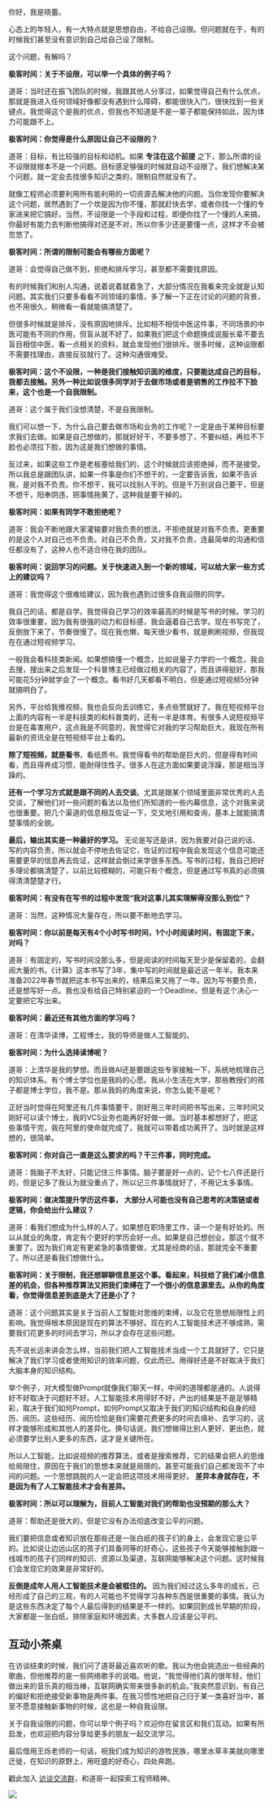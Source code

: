 你好，我是晓蕾。

心态上的年轻人，有一大特点就是思想自由，不给自己设限。但问题就在于，有的时候我们甚至没有意识到自己给自己设了限制。

这个问题，有解吗？

**极客时间：关于不设限，可以举一个具体的例子吗？**

道哥：当时还在振飞团队的时候，我跟其他人分享过，如果觉得自己有什么优点，那就是我进入任何领域好像都没有遇到什么障碍，都能很快入门，很快找到一些关键点。我觉得这个是我的优点，但我也不知道是不是一辈子都能保持如此，因为体力可能跟不上。

**极客时间：你觉得是什么原因让自己不设限的？**

道哥：目标，有比较强的目标和动机。如果 **专注在这个前提** 之下，那么所谓的设不设限就根本不是一个问题。目标感足够强的时候就自动不设限了。我们想解决某个问题，就一定会去找很多知识之类的，限制自然就没有了。

就像工程师必须要利用所有能利用的一切资源去解决他的问题。当你发现你要解决这个问题，居然遇到了一个坎是因为你不懂，那就赶快去学，或者你找一个懂的专家进来把它搞好。当然，不设限是一个手段和过程，即便你找了一个懂的人来搞，你最好有能力去判断他搞得对还是不对，所以你多少还是要懂一点，这样才不会被忽悠了。

**极客时间：所谓的限制可能会有哪些方面呢？**

道哥：会觉得自己做不到，拒绝和排斥学习，甚至都不需要找原因。

有的时候我们和别人沟通，说着说着就着急了，大部分情况在我看来完全就是认知问题。其实我们只要多看看不同领域的事情，多了解一下正在讨论的问题的背景，也不用很久，稍微看一看就能搞清楚了。

但很多时候就是排斥，没有原因地排斥。比如相不相信中医这件事，不同场景的中医可能有不同的作用，但盲从就不好了。如果我们把这个命题换成说服长辈不要去盲目相信中医，看一点相关的资料，就会发现他们很排斥。很多时候，这种设限都不需要找理由，直接反驳就行了。这种沟通很难受。

**极客时间：这个不设限，一种是我们接触知识面的维度，只要能达成自己的目标，我都去接触。另外一种比如说很多同学对于去做市场或者是销售的工作拉不下脸来，这个也是一个自我限制。**

道哥：这个属于我们没想清楚，不是自我限制。

我们可以想一下，为什么自己要去做市场和业务的工作呢？一定是由于某种目标要求我们去做。如果是自己想做的，那就好好干，不要多想了，不要纠结，再拉不下脸也必须拉下脸，因为这是我们想做的事情。

反过来，如果这些工作是老板塞给我们的，这个时候就应该拒绝掉，而不是接受。所以我总是跟团队讲，如果一件事是你们不想干的，一定要告诉我，如果不告诉我，是对我不负责。你不想干，我可以找别人干的。但是千万别说自己要干，但是不想干，阳奉阴违，把事情拖黄了，这种我是要干掉的。

**极客时间：如果有同学不敢拒绝呢？**

道哥：我会不断地跟大家灌输要对我负责的想法，不拒绝就是对我不负责。更重要的是这个人对自己也不负责。对自己不负责，又对我不负责，连最简单的沟通和信任都没有了，这种人也不适合待在我的团队。

**极客时间：说回学习的问题。关于快速进入到一个新的领域，可以给大家一些方式上的建议吗？**

道哥：我觉得这个很难给建议，因为我也遇到过很多自我设限的同学。

我自己的话，都是自学。我觉得自己学习的效率最高的时候是写书的时候。学习的效率很重要，因为我有很强的动力和目标感，我会逼着自己去学。现在书写完了，反倒放下来了，节奏很慢了。现在我也懒，每天很少看书，就是刷刷视频，但我现在在通过短视频学习。

一般我会看科技类新闻。如果想搞懂一个概念，比如说量子力学的一个概念，我会去搜，搜出来之后发现一个科普博主已经做过相关的内容了，而且讲得挺好，那我可能花5分钟就学会了一个概念。看书好几天都看不明白，但是通过短视频5分钟就搞明白了。

另外，平台给我推视频，我也会反向去训练它，多点些赞就好了。我在短视频平台上面的内容有一半是科技类的和科普类的，还有一半是体育。有很多人说短视频平台是在毒害用户，这点我是不同意的，我觉得它对我的学习帮助巨大，我现在所有最新的资讯全是在短视频平台上看的。

**除了短视频，就是看书**，看纸质书。我觉得看书的帮助是巨大的，但是得有时间看，而且得养成习惯，能耐得住性子。很多人在这方面如果要说浮躁，那是相当浮躁的。

**还有一个学习方式就是跟不同的人去交谈**。尤其是跟某个领域里面非常优秀的人去交谈，了解他们对一些问题的看法以及他们所知道的一些内幕信息，这个对我来说也很重要。把几个渠道的信息相互佐证一下，交叉地引用和查询，基本上就能搞清楚事情的全貌。

**最后，输出其实是一种最好的学习。** 无论是写还是讲，因为我要对自己说的话、写的内容负责，所以就会不停地去佐证它，佐证的过程中我会发现这个信息可能还需要更早的信息再去佐证，这样就会倒过来学很多东西。写书的过程，我自己把好多理论都搞清楚了，以前比较模糊的，可能只有个概念，但是通过写书真的必须搞得清清楚楚才行。

**极客时间：有没有在写书的过程中发现“我对这事儿其实理解得没那么到位”？**

道哥：当然，这种情况大量存在，所以要不断地去学习。

**极客时间：你以前是每天有4个小时写书时间，1个小时阅读时间，有固定下来，对吗？**

道哥：有固定的，写书时间没那么多，但是阅读的时间每天至少是保留着的，会翻阅大量的书。《计算》这本书写了3年，集中写的时间就是最近这一年半。我本来准备2022年春节就把这本书写出来的，结果后来又拖了一年。因为写书要负责，还是想写好一点。我也没有给自己特别紧迫的一个Deadline，但是有这个决心一定要把它写出来。

**极客时间：最近还有其他方面的学习吗？**

道哥：在清华读博，工程博士。我的导师是做人工智能的。

**极客时间：为什么选择读博呢？**

道哥：上清华是我的梦想。而且做AI还是要跟这些专家接触一下，系统地梳理自己的知识体系。有个博士学位也是我妈的心愿。我从小生活在大学，那些教授们的孩子都是博士学位，我不是。那从我妈的角度来说，你怎么能不是呢？

正好当时觉得在阿里还有几件事情要干，刚好用三年时间把书写出来，三年时间又刚好可以读个博士，我的VCS业务也能再好好做一做。当时基本都想好了，把这些事情干完，我在阿里的使命就完成了，我就可以带着成功离开了。当时就是这样想的，很简单。

**极客时间：你对自己一直是这么要求的吗？干三件事，同时完成。**

道哥：我脑子不太好，只能记住三件事情。脑子要是好一点的，记个七八件还是行的，但是记多了我认为就没重点了，所以记三件事情就好了，不用记太多事情。

**极客时间：做决策提升学历这件事，** **大部分人可能也没有自己思考的决策链或者逻辑，你会给出什么建议？**

道哥：看我们想成为什么样的人了。如果想在职场里工作，读一个是有好处的。所以从就业的角度，肯定有个更好的学历会好一点。如果是自己想创业，那这个就不重要了。因为我们肯定有更紧急的事情要做，尤其是经商的话，那就完全不重要了。所以还是看我们想做什么。

**极客时间：关于限制，我还想聊聊信息差这个事。看起来，科技给了我们减小信息差的机会，但各种推荐算法又把我们束缚在了一个很小的信息源里去。从你的角度看，你觉得信息差到底是大了还是小了？**

道哥：这个问题其实是关于当前人工智能对思维的束缚，以及它在思想局限性上的影响。我觉得根本原因是现在的算法不够好。现在的人工智能技术还不够成熟，需要我们花更多的时间去学习，所以才会存在这些问题。

先不说长远来讲会怎么样，当前我们把人工智能技术当成一个工具就好了，它只是解决了我们学习或者使用知识的效率问题，仅此而已。用得好还是不好取决于我们大脑本身的知识结构。

举个例子，对大模型做Prompt就像我们聊天一样，中间的道理都是通的。人说得好不好取决于问题好不好。人工智能技术用得好不好，产出的结果是不是足够精彩，取决于我们如何Prompt，如何Prompt又取决于我们的知识结构和自身的经历、阅历。这些经历、阅历恰恰是我们需要花费更多的时间去填补、去学习的，这样才能够形成和其他人的差异化。换句话说，我们想做得比别人更好、更出色，就必须要学比别人更多的东西，这才是关键所在。

所以人工智能，比如说视频的推荐算法，或者是搜索推荐，它的结果会把人的思维给局限住，原因在于我们的思想本来就是局限的。甚至可能我们自己都发现不了中间的问题。一个思想跳脱的人一定会把这项技术用得更好。 **差异本身就存在，不是因为有了人工智能技术才会有差异。**

**极客时间：所以可以理解为，目前人工智能对我们的帮助也没预期的那么大？**

道哥：帮助还是很大的，但是它没有办法彻底改变公平的问题。

我们要把信息或者知识放在那些还是一张白纸的孩子们的身上，会发现它是公平的。比如说让边远山区的孩子们具备同等的好奇心，这些孩子今天能够接触到跟一线城市的孩子们同样的知识、资源以及渠道，互联网能够解决这个问题。这时候我们会发现它的效果是非常好的。

**反倒是成年人用人工智能技术是会被框住的。** 因为我们经过这么多年的成长，已经形成了自己的三观，有的人可能也不觉得学习各种东西是很重要的事情。我认为是这些东西决定了每个人最后得到的结果是不一样的。如果回到成长早期的阶段，大家都是一张白纸，排除家庭和环境因素，大多数人应该是公平的。

## 互动小茶桌

在访谈结束的时候，我们问了道哥最近喜欢听的歌。我以为他会挑选出一些经典的歌曲，但他推荐的是一些网络歌手的说唱。他说，“我觉得他们真的很年轻，他们做出来的音乐真的相当棒，互联网确实带来很多新的机会。”我突然意识到，有自己的偏好和拒绝接受新事物是两件事。在我习惯性地把自己归于某一类喜好当中，甚至不愿意接触新事物的时候，这也是一种自我设限。

关于自我设限的问题，你可以举个例子吗？欢迎你在留言区和我们互动。如果有所启发，也欢迎把内容分享给更多的朋友一起交流学习。

最后借用王烁老师的一句话，祝我们成为知识的游牧民族，哪里水草丰美就向哪里迁徙，在知识的原野上，用旺盛的好奇心，四处奔跑。

戳此加入 [访谈交流群](http://jinshuju.net/f/ZCfcCK)，和道哥一起探索工程师精神。

![](https://static001.geekbang.org/resource/image/0c/e2/0c0af9a2bd29b769dc4db1fe3bd1c5e2.jpg?wh=4096x1714)